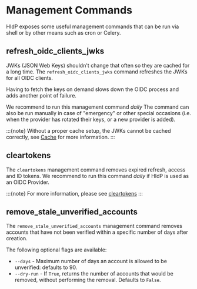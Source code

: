 # Management Commands
HIdP exposes some useful management commands that can be run via shell or by other
means such as cron or Celery.

## refresh_oidc_clients_jwks
JWKs (JSON Web Keys) shouldn't change that often so they are cached for a long time.
The ``refresh_oidc_clients_jwks`` command refreshes the JWKs for
all OIDC clients.

Having to fetch the keys on demand slows down the OIDC process and adds another point of
failure.

We recommend to run this management command *daily* The command can also be run
manually in case of "emergency" or other special occasions (i.e. when the provider has
rotated their keys, or a new provider is added).

:::{note}
Without a proper cache setup, the JWKs cannot be cached correctly, see
[Cache](project:installation.md#cache) for more information.
:::

## cleartokens
The ``cleartokens`` management command removes expired refresh, access
and ID tokens. We recommend to run this command *daily* if HIdP is used as an OIDC
Provider.

:::{note}
For more information, please see [cleartokens](https://django-oauth-toolkit.readthedocs.io/en/latest/management_commands.html#cleartokens)
:::

## remove_stale_unverified_accounts
The ``remove_stale_unverified_accounts`` management command removes accounts that have
not been verified within a specific number of days after creation.

The following optional flags are available:
- ``--days`` - Maximum number of days an account is allowed to be unverified: defaults to 90.
- ``--dry-run`` - If `True`, returns the number of accounts that would be removed,
without performing the removal. Defaults to `False`.
